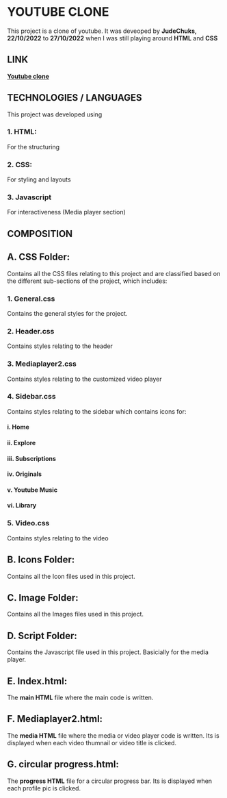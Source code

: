 # YOUTUBE CLONE
This project is a clone of youtube.
It was deveoped by **JudeChuks, 22/10/2022** 
to **27/10/2022** when I was still playing around **HTML** and **CSS**

## LINK
**[Youtube clone](https://judechuks.github.io/youtube/ "Youtube clone as at 2021")**

## TECHNOLOGIES / LANGUAGES
This project was developed using 
### 1. HTML: 
For the structuring
### 2. CSS:
For styling and layouts
### 3. Javascript
For interactiveness (Media player section)

## COMPOSITION
## A. CSS Folder:
Contains all the CSS files relating to this project and are classified based on the different sub-sections of the project, which includes:
### 1. General.css

Contains the general styles for the project.
### 2. Header.css

Contains styles relating to the header
### 3. Mediaplayer2.css
Contains styles relating to the customized video player

### 4. Sidebar.css
Contains styles relating to the sidebar which contains icons for:
#### i. Home
#### ii. Explore
#### iii. Subscriptions
#### iv. Originals
#### v. Youtube Music
#### vi. Library

### 5. Video.css
Contains styles relating to the video

## B. Icons Folder:
Contains all the Icon files used in this project.

## C. Image Folder:
Contains all the Images files used in this project.

## D. Script Folder:
Contains the Javascript file used in this project. Basicially for the media player.

## E. Index.html:
The **main HTML** file where the main code is written.

## F. Mediaplayer2.html:
The **media HTML** file where the media or video player code is written. Its is displayed when each video thumnail or video title is clicked.

## G. circular progress.html:
The **progress HTML** file for a circular progress bar. Its is displayed when each profile pic is clicked.
